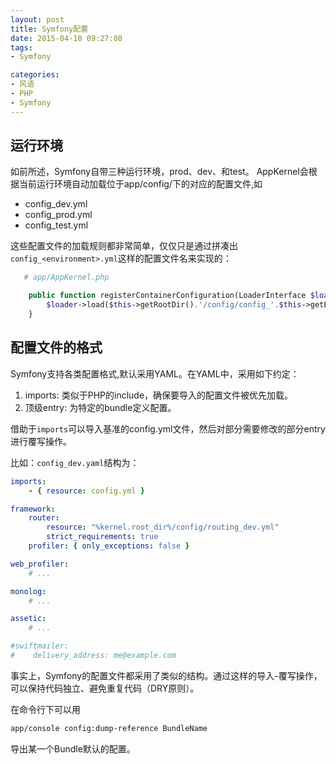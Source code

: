 ```yaml
---
layout: post
title: Symfony配置 
date: 2015-04-10 09:27:08
tags:
- Symfony

categories:
- 风语
- PHP
- Symfony
---
```


## 运行环境

如前所述，Symfony自带三种运行环境，prod、dev、和test。
AppKernel会根据当前运行环境自动加载位于app/config/下的对应的配置文件,如

* config_dev.yml
* config_prod.yml
* config_test.yml

这些配置文件的加载规则都非常简单，仅仅只是通过拼凑出`config_<environment>.yml`这样的配置文件名来实现的：

```PHP
   # app/AppKernel.php 

    public function registerContainerConfiguration(LoaderInterface $loader) {
        $loader->load($this->getRootDir().'/config/config_'.$this->getEnvironment().'.yml');
    }

```

## 配置文件的格式

Symfony支持各类配置格式,默认采用YAML。在YAML中，采用如下约定：

1. imports: 类似于PHP的include，确保要导入的配置文件被优先加载。
2. 顶级entry: 为特定的bundle定义配置。 

借助于`imports`可以导入基准的config.yml文件，然后对部分需要修改的部分entry进行覆写操作。

比如：`config_dev.yaml`结构为：

```YAML
imports:
    - { resource: config.yml }

framework:
    router:
        resource: "%kernel.root_dir%/config/routing_dev.yml"
        strict_requirements: true
    profiler: { only_exceptions: false }

web_profiler:
    # ...

monolog:
    # ...

assetic:
    # ...

#swiftmailer:
#    delivery_address: me@example.com
```

事实上，Symfony的配置文件都采用了类似的结构。通过这样的导入-覆写操作，可以保持代码独立、避免重复代码（DRY原则）。

在命令行下可以用 
```Bash
app/console config:dump-reference BundleName
```
导出某一个Bundle默认的配置。





